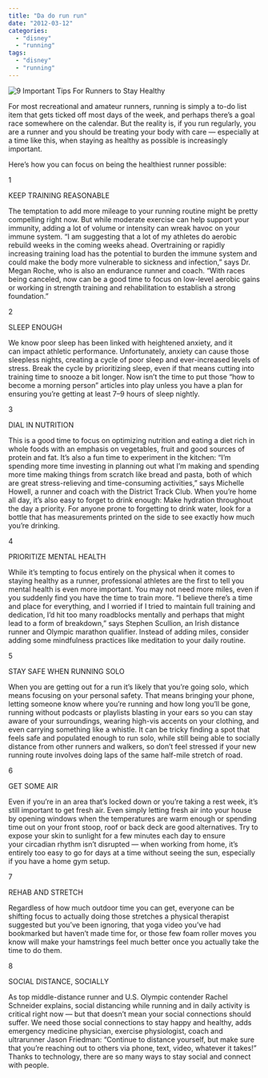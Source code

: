 ```yaml
---
title: "Da do run run"
date: "2012-03-12"
categories: 
  - "disney"
  - "running"
tags: 
  - "disney"
  - "running"
---
```


![9 Important Tips For Runners to Stay Healthy](https://blog.mapmyrun.com/wp-content/uploads/2020/04/9-Important-Tips-For-Runners-to-Stay-Healthy-752x472.jpg)

For most recreational and amateur runners, running is simply a to-do list item that gets ticked off most days of the week, and perhaps there’s a goal race somewhere on the calendar. But the reality is, if you run regularly, you are a runner and you should be treating your body with care — especially at a time like this, when staying as healthy as possible is increasingly important.

Here’s how you can focus on being the healthiest runner possible:

1

KEEP TRAINING REASONABLE

The temptation to add more mileage to your running routine might be pretty compelling right now. But while moderate exercise can help support your immunity, adding a lot of volume or intensity can wreak havoc on your immune system. “I am suggesting that a lot of my athletes do aerobic rebuild weeks in the coming weeks ahead. Overtraining or rapidly increasing training load has the potential to burden the immune system and could make the body more vulnerable to sickness and infection,” says Dr. Megan Roche, who is also an endurance runner and coach. “With races being canceled, now can be a good time to focus on low-level aerobic gains or working in strength training and rehabilitation to establish a strong foundation.”

2

SLEEP ENOUGH

We know poor sleep has been linked with heightened anxiety, and it can impact athletic performance. Unfortunately, anxiety can cause those sleepless nights, creating a cycle of poor sleep and ever-increased levels of stress. Break the cycle by prioritizing sleep, even if that means cutting into training time to snooze a bit longer. Now isn’t the time to put those “how to become a morning person” articles into play unless you have a plan for ensuring you’re getting at least 7–9 hours of sleep nightly.

3

DIAL IN NUTRITION

This is a good time to focus on optimizing nutrition and eating a diet rich in whole foods with an emphasis on vegetables, fruit and good sources of protein and fat. It’s also a fun time to experiment in the kitchen: “I’m spending more time investing in planning out what I’m making and spending more time making things from scratch like bread and pasta, both of which are great stress-relieving and time-consuming activities,” says Michelle Howell, a runner and coach with the District Track Club. When you’re home all day, it’s also easy to forget to drink enough: Make hydration throughout the day a priority. For anyone prone to forgetting to drink water, look for a bottle that has measurements printed on the side to see exactly how much you’re drinking.

4

PRIORITIZE MENTAL HEALTH

While it’s tempting to focus entirely on the physical when it comes to staying healthy as a runner, professional athletes are the first to tell you mental health is even more important. You may not need more miles, even if you suddenly find you have the time to train more. “I believe there’s a time and place for everything, and I worried if I tried to maintain full training and dedication, I’d hit too many roadblocks mentally and perhaps that might lead to a form of breakdown,” says Stephen Scullion, an Irish distance runner and Olympic marathon qualifier. Instead of adding miles, consider adding some mindfulness practices like meditation to your daily routine.

5

STAY SAFE WHEN RUNNING SOLO

When you are getting out for a run it’s likely that you’re going solo, which means focusing on your personal safety. That means bringing your phone, letting someone know where you’re running and how long you’ll be gone, running without podcasts or playlists blasting in your ears so you can stay aware of your surroundings, wearing high-vis accents on your clothing, and even carrying something like a whistle. It can be tricky finding a spot that feels safe and populated enough to run solo, while still being able to socially distance from other runners and walkers, so don’t feel stressed if your new running route involves doing laps of the same half-mile stretch of road.

6

GET SOME AIR

Even if you’re in an area that’s locked down or you’re taking a rest week, it’s still important to get fresh air. Even simply letting fresh air into your house by opening windows when the temperatures are warm enough or spending time out on your front stoop, roof or back deck are good alternatives. Try to expose your skin to sunlight for a few minutes each day to ensure your circadian rhythm isn’t disrupted — when working from home, it’s entirely too easy to go for days at a time without seeing the sun, especially if you have a home gym setup.

7

REHAB AND STRETCH

Regardless of how much outdoor time you can get, everyone can be shifting focus to actually doing those stretches a physical therapist suggested but you’ve been ignoring, that yoga video you’ve had bookmarked but haven’t made time for, or those few foam roller moves you know will make your hamstrings feel much better once you actually take the time to do them.

8

SOCIAL DISTANCE, SOCIALLY

As top middle-distance runner and U.S. Olympic contender Rachel Schneider explains, social distancing while running and in daily activity is critical right now — but that doesn’t mean your social connections should suffer. We need those social connections to stay happy and healthy, adds emergency medicine physician, exercise physiologist, coach and ultrarunner Jason Friedman: “Continue to distance yourself, but make sure that you’re reaching out to others via phone, text, video, whatever it takes!” Thanks to technology, there are so many ways to stay social and connect with people.
